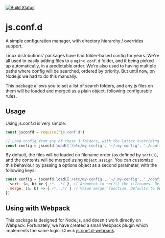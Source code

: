 [![Build Status](https://travis-ci.com/mancontr/js.conf.d.svg?branch=master)](https://travis-ci.com/mancontr/js.conf.d)

# js.conf.d

A simple configuration manager, with directory hierarchy / overrides support.

Linux distributions' packages have had folder-based config for years. We're all used to easily adding files to a `nginx.conf.d` folder, and it being picked up automatically, in a predictable order. We're also used to having multiple paths where config will be searched, ordered by priority. But until now, on Node.js we had to do this manually.

This package allows you to set a list of search folders, and any js files on them will be loaded and merged as a plain object, following configurable rules.

## Usage

Using js.conf.d is very simple:

```js
const jsconfd = require('js.conf.d')

// Load config from any of these 3 folders, with the latter overriding the former
const config = jsconfd.load(['/etc/my-config', '~/.my-config', './config'])
```

By default, the files will be loaded on filename order (as defined by `sort()`), and the contents will be merged using `Object.assign`. You can customize this behaviour by passing a options object as a second parameter, with the following keys:

```js
const config = jsconfd.load(['/etc/my-config', '~/.my-config', './config'], {
  sort: (a, b) => { /*...*/ }, // Argument to sort() the filenames. Defaults to null.
  merge: (a, b) => { /*...*/ } // Value merger function. Defaults to Object.assign.
})
```

## Using with Webpack

This package is designed for Node.js, and doesn't work directly on Webpack. Fortunately, we have created a small Webpack plugin which implements the same logic. Check [js.conf.d-webpack](https://github.com/mancontr/js.conf.d-webpack).
